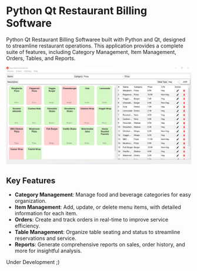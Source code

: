 # Python Qt Restaurant Billing Software



Python Qt Restaurant Billing Softwaree built with Python and Qt, designed to streamline restaurant operations. This application provides a complete suite of features, including Category Management, Item Management, Orders, Tables, and Reports.

<img src="screenshot/products-7-11-2024.png" />

## Key Features

- **Category Management**: Manage food and beverage categories for easy organization.
- **Item Management**: Add, update, or delete menu items, with detailed information for each item.
- **Orders**: Create and track orders in real-time to improve service efficiency.
- **Table Management**: Organize table seating and status to streamline reservations and service.
- **Reports**: Generate comprehensive reports on sales, order history, and more for insightful analysis.

Under Development ;)
